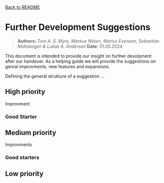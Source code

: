 [Back to README](README.md)
# Further Development Suggestions

> **Authors:** *Tom A. S. Myre, Markus Nilsen, Marius Evensen, Sebastian Midtskogen & Lukas A. Andersen*
> **Date:** 01.05.2024

This document is intended to provide our insight on further devolpment after our handover. As a helping guide we will provide the suggestions on genral improvments, new features and expansions.

Defining the general strukture of a suggestion ...

## High priority

Improvment

### Good Starter

## Medium priority

Improvments

### Good starters

## Low priority
